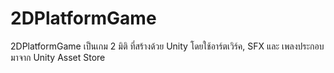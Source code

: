 # 2DPlatformGame
2DPlatformGame เป็นเกม 2 มิติ ที่สร้างด้วย Unity โดยใช้อาร์ตเวิร์ค, SFX และ เพลงประกอบมาจาก Unity Asset Store
